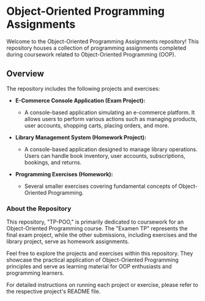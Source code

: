 # Object-Oriented Programming Assignments

Welcome to the Object-Oriented Programming Assignments repository! This repository houses a collection of programming assignments completed during coursework related to Object-Oriented Programming (OOP).

## Overview

The repository includes the following projects and exercises:

- **E-Commerce Console Application (Exam Project):**
  - A console-based application simulating an e-commerce platform. It allows users to perform various actions such as managing products, user accounts, shopping carts, placing orders, and more.

- **Library Management System (Homework Project):**
  - A console-based application designed to manage library operations. Users can handle book inventory, user accounts, subscriptions, bookings, and returns.

- **Programming Exercises (Homework):**
  - Several smaller exercises covering fundamental concepts of Object-Oriented Programming.

### About the Repository

This repository, "TP-POO," is primarily dedicated to coursework for an Object-Oriented Programming course. The "Examen TP" represents the final exam project, while the other submissions, including exercises and the library project, serve as homework assignments.

Feel free to explore the projects and exercises within this repository. They showcase the practical application of Object-Oriented Programming principles and serve as learning material for OOP enthusiasts and programming learners.

For detailed instructions on running each project or exercise, please refer to the respective project's README file.

